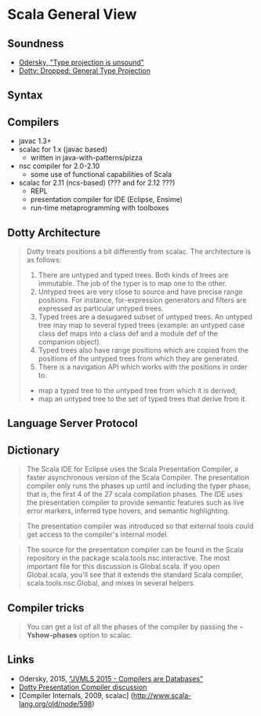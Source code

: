 # Scala General View

## Soundness
- [Odersky, "Type projection is unsound"](https://github.com/lampepfl/dotty/issues/1050)
- [Dotty: Dropped: General Type Projection](http://dotty.epfl.ch/docs/reference/dropped/type-projection.html)

## Syntax

## Compilers
- javac 1.3+
- scalac for 1.x (javac based)
  - written in java-with-patterns/pizza
- nsc compiler for 2.0-2.10
  - some use of functional capabilities of Scala
- scalac for 2.11 (ncs-based) (??? and for 2.12 ???)
  - REPL
  - presentation compiler for IDE (Eclipse, Ensime)
  - run-time metaprogramming with toolboxes

## Dotty Architecture
> Dotty treats positions a bit differently from scalac. The architecture is as follows:
> 1. There are untyped and typed trees. Both kinds of trees are immutable. The job of the typer is to map one to the other.
> 2. Untyped trees are very close to source and have precise range positions. For instance, for-expression generators and filters are expressed as particular untyped trees.
> 3. Typed trees are a desugared subset of untyped trees. An untyped tree may map to several typed trees (example: an untyped case class def maps into a class def and a module def of the companion object).
> 4. Typed trees also have range positions which are copied from the positions of the untyped trees from which they are generated.
> 5. There is a navigation API which works with the positions in order to:
>   - map a typed tree to the untyped tree from which it is derived,
>   - map an untyped tree to the set of typed trees that derive from it.

## Language Server Protocol

## Dictionary
> The Scala IDE for Eclipse uses the Scala Presentation Compiler, a faster asynchronous version of the Scala Compiler. The presentation 
> compiler only runs the phases up until and including the typer phase, that is, the first 4 of the 27 scala compilation phases. The IDE 
> uses the presentation compiler to provide semantic features such as live error markers, inferred type hovers, and semantic highlighting. 

> The presentation compiler was introduced so that external tools could get access to the compiler's internal model.

> The source for the presentation compiler can be found in the Scala repository in the package scala.tools.nsc.interactive. The most 
> important file for this discussion is Global.scala. If you open Global.scala, you'll see that it extends the standard Scala compiler, 
> scala.tools.nsc.Global, and mixes in several helpers.

## Compiler tricks
> You can get a list of all the phases of the compiler by passing the **-Yshow-phases** option to scalac.

## Links
- Odersky, 2015, ["JVMLS 2015 - Compilers are Databases"](https://www.youtube.com/watch?v=WxyyJyB_Ssc)
- [Dotty Presentation Compiler discussion](https://github.com/lampepfl/dotty/issues/1523)
- [Compiler Internals, 2009, scalac] (http://www.scala-lang.org/old/node/598)

